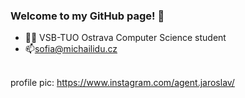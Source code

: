 ### Welcome to my GitHub page! 👋

* 👩‍🎓 VSB-TUO Ostrava Computer Science student
* 📫sofia@michailidu.cz

\
profile pic: https://www.instagram.com/agent.jaroslav/
